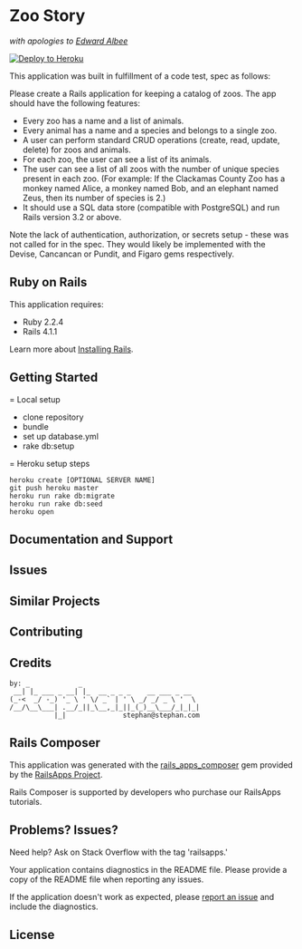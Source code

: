 Zoo Story
================
_with apologies to [Edward Albee](https://en.wikipedia.org/wiki/The_Zoo_Story)_

[![Deploy to Heroku](https://www.herokucdn.com/deploy/button.png)](https://heroku.com/deploy)

This application was built in fulfillment of a code test, spec as follows:

Please create a Rails application for keeping a catalog of zoos. The app should have the following features:
 
*  Every zoo has a name and a list of animals.
*  Every animal has a name and a species and belongs to a single zoo.
*  A user can perform standard CRUD operations (create, read, update, delete) for zoos and animals.
*  For each zoo, the user can see a list of its animals.
*  The user can see a list of all zoos with the number of unique species present in each zoo. (For example: If the Clackamas County Zoo has a monkey named Alice, a monkey named Bob, and an elephant named Zeus, then its number of species is 2.)
*  It should use a SQL data store (compatible with PostgreSQL) and run Rails version 3.2 or above.

Note the lack of authentication, authorization, or secrets setup - these was not called for in the spec.
They would likely be implemented with the Devise, Cancancan or Pundit, and Figaro gems respectively.

Ruby on Rails
-------------

This application requires:

- Ruby 2.2.4
- Rails 4.1.1

Learn more about [Installing Rails](http://railsapps.github.io/installing-rails.html).

Getting Started
---------------

= Local setup

* clone repository
* bundle
* set up database.yml
* rake db:setup

= Heroku setup steps

```
heroku create [OPTIONAL SERVER NAME]
git push heroku master
heroku run rake db:migrate
heroku run rake db:seed
heroku open
```

Documentation and Support
-------------------------

Issues
-------------

Similar Projects
----------------

Contributing
------------

Credits
-------

```
by: _            _
 __| |_ ___ _ __| |_  __ _ _ _    __ ___ _ __
(_-<  _/ -_) '_ \ ' \/ _` | ' \ _/ _/ _ \ '  \
/__/\__\___| .__/_||_\__,_|_||_(_)__\___/_|_|_|
           |_|              stephan@stephan.com
```

Rails Composer
-------

This application was generated with the [rails_apps_composer](https://github.com/RailsApps/rails_apps_composer) gem
provided by the [RailsApps Project](http://railsapps.github.io/).

Rails Composer is supported by developers who purchase our RailsApps tutorials.

Problems? Issues?
-----------

Need help? Ask on Stack Overflow with the tag 'railsapps.'

Your application contains diagnostics in the README file. Please provide a copy of the README file when reporting any issues.

If the application doesn't work as expected, please [report an issue](https://github.com/RailsApps/rails_apps_composer/issues)
and include the diagnostics.

License
-------
